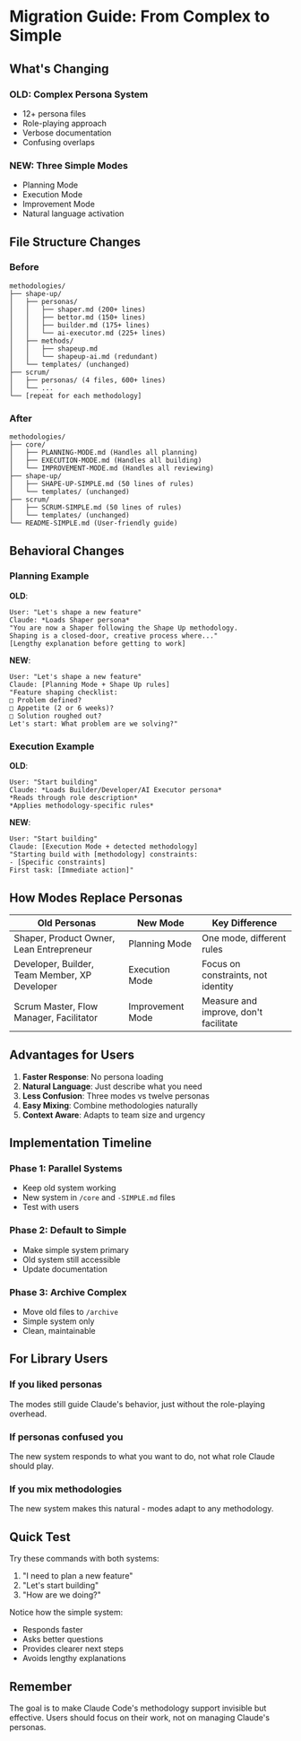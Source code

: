 # Migration Guide: From Complex to Simple

## What's Changing

### OLD: Complex Persona System

- 12+ persona files
- Role-playing approach
- Verbose documentation
- Confusing overlaps

### NEW: Three Simple Modes

- Planning Mode
- Execution Mode
- Improvement Mode
- Natural language activation

## File Structure Changes

### Before

```
methodologies/
├── shape-up/
│   ├── personas/
│   │   ├── shaper.md (200+ lines)
│   │   ├── bettor.md (150+ lines)
│   │   ├── builder.md (175+ lines)
│   │   └── ai-executor.md (225+ lines)
│   ├── methods/
│   │   ├── shapeup.md
│   │   └── shapeup-ai.md (redundant)
│   └── templates/ (unchanged)
├── scrum/
│   ├── personas/ (4 files, 600+ lines)
│   └── ...
└── [repeat for each methodology]
```

### After

```
methodologies/
├── core/
│   ├── PLANNING-MODE.md (Handles all planning)
│   ├── EXECUTION-MODE.md (Handles all building)
│   └── IMPROVEMENT-MODE.md (Handles all reviewing)
├── shape-up/
│   ├── SHAPE-UP-SIMPLE.md (50 lines of rules)
│   └── templates/ (unchanged)
├── scrum/
│   ├── SCRUM-SIMPLE.md (50 lines of rules)
│   └── templates/ (unchanged)
└── README-SIMPLE.md (User-friendly guide)
```

## Behavioral Changes

### Planning Example

**OLD**:

```
User: "Let's shape a new feature"
Claude: *Loads Shaper persona*
"You are now a Shaper following the Shape Up methodology. 
Shaping is a closed-door, creative process where..."
[Lengthy explanation before getting to work]
```

**NEW**:

```
User: "Let's shape a new feature"
Claude: [Planning Mode + Shape Up rules]
"Feature shaping checklist:
□ Problem defined? 
□ Appetite (2 or 6 weeks)?
□ Solution roughed out?
Let's start: What problem are we solving?"
```

### Execution Example

**OLD**:

```
User: "Start building"
Claude: *Loads Builder/Developer/AI Executor persona*
*Reads through role description*
*Applies methodology-specific rules*
```

**NEW**:

```
User: "Start building"  
Claude: [Execution Mode + detected methodology]
"Starting build with [methodology] constraints:
- [Specific constraints]
First task: [Immediate action]"
```

## How Modes Replace Personas

| Old Personas                                  | New Mode         | Key Difference                        |
| --------------------------------------------- | ---------------- | ------------------------------------- |
| Shaper, Product Owner, Lean Entrepreneur      | Planning Mode    | One mode, different rules             |
| Developer, Builder, Team Member, XP Developer | Execution Mode   | Focus on constraints, not identity    |
| Scrum Master, Flow Manager, Facilitator       | Improvement Mode | Measure and improve, don't facilitate |

## Advantages for Users

1. **Faster Response**: No persona loading
2. **Natural Language**: Just describe what you need
3. **Less Confusion**: Three modes vs twelve personas
4. **Easy Mixing**: Combine methodologies naturally
5. **Context Aware**: Adapts to team size and urgency

## Implementation Timeline

### Phase 1: Parallel Systems

- Keep old system working
- New system in `/core` and `-SIMPLE.md` files
- Test with users

### Phase 2: Default to Simple

- Make simple system primary
- Old system still accessible
- Update documentation

### Phase 3: Archive Complex

- Move old files to `/archive`
- Simple system only
- Clean, maintainable

## For Library Users

### If you liked personas

The modes still guide Claude's behavior, just without the role-playing overhead.

### If personas confused you

The new system responds to what you want to do, not what role Claude should
play.

### If you mix methodologies

The new system makes this natural - modes adapt to any methodology.

## Quick Test

Try these commands with both systems:

1. "I need to plan a new feature"
2. "Let's start building"
3. "How are we doing?"

Notice how the simple system:

- Responds faster
- Asks better questions
- Provides clearer next steps
- Avoids lengthy explanations

## Remember

The goal is to make Claude Code's methodology support invisible but effective.
Users should focus on their work, not on managing Claude's personas.
